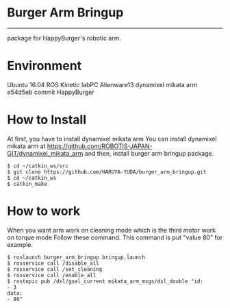 # Burger Arm Bringup
---
package for HappyBurger's robotic arm.

# Environment
Ubuntu 16.04
ROS Kinetic
labPC Alienware13
dynamixel mikata arm e54d5eb commit
HappyBurger

# How to Install
At first, you have to install dynamixel mikata arm
You can install dynamixel mikata arm at https://github.com/ROBOTIS-JAPAN-GIT/dynamixel_mikata_arm
and then, install burger arm bringup package.
```
$ cd ~/catkin_ws/src
$ git clone https://github.com/HARUYA-YUDA/burger_arm_bringup.git
$ cd ~/catkin_ws
$ catkin_make
```

# How to work
When you want arm work on cleaning mode which is the third motor work on torque mode
Follow these command.
This command is put "value 80" for example.
```
$ roslaunch burger_arm_bringup bringup.launch
$ rosservice call /disable_all
$ rosservice call /set_cleaning
$ rosservice call /enable_all
$ rostopic pub /dxl/goal_current mikata_arm_msgs/dxl_double "id:
- 3
data:
- 80"
```

